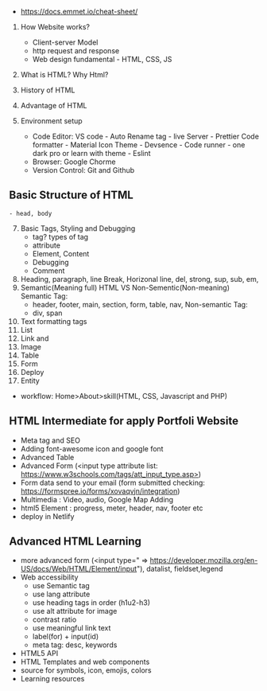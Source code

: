 - https://docs.emmet.io/cheat-sheet/

1.  How Website works?

    - Client-server Model
    - http request and response
    - Web design fundamental - HTML, CSS, JS

2.  What is HTML? Why Html?
3.  History of HTML
4.  Advantage of HTML
5.  Environment setup

    - Code Editor: VS code - Auto Rename tag - live Server - Prettier Code formatter - Material Icon Theme - Devsence - Code runner - one dark pro or learn with theme - Eslint
    - Browser: Google Chorme
    - Version Control: Git and Github

## Basic Structure of HTML

    - head, body

7.  Basic Tags, Styling and Debugging
    - tag? types of tag
    - attribute
    - Element, Content
    - Debugging
    - Comment
8.  Heading, paragraph, line Break, Horizonal line, del, strong, sup, sub, em,
9.  Semantic(Meaning full) HTML VS Non-Sementic(Non-meaning)
    Semantic Tag:
    - header, footer, main, section, form, table, nav,
      Non-semantic Tag:
    - div, span
10. Text formatting tags
11. List
12. Link and
13. Image
14. Table
15. Form
16. Deploy
17. Entity

- workflow: Home>About>skill(HTML, CSS, Javascript and PHP)

## HTML Intermediate for apply Portfoli Website

- Meta tag and SEO
- Adding font-awesome icon and google font
- Advanced Table
- Advanced Form (<input type attribute list: https://www.w3schools.com/tags/att_input_type.asp>)
- Form data send to your email (form submitted checking: https://formspree.io/forms/xovaqvjn/integration)
- Multimedia : Video, audio, Google Map Adding
- html5 Element : progress, meter, header, nav, footer etc
- deploy in Netlify

## Advanced HTML Learning

- more advanced form (<input type=" => https://developer.mozilla.org/en-US/docs/Web/HTML/Element/input"), datalist, fieldset,legend
- Web accessibility
  - use Semantic tag
  - use lang attribute
  - use heading tags in order (h1u2-h3)
  - use alt attribute for image
  - contrast ratio
  - use meaningful link text
  - label(for) + input(id)
  - meta tag: desc, keywords
- HTML5 API
- HTML Templates and web components
- source for symbols, icon, emojis, colors
- Learning resources
